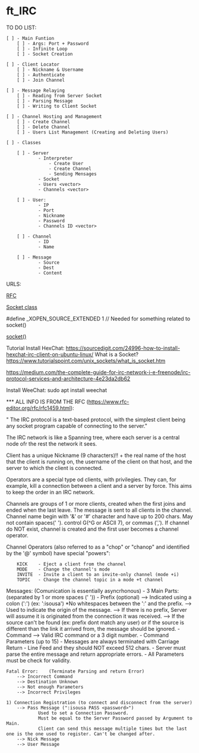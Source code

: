 # ft_IRC

TO DO LIST:
```
[ ] - Main Funtion
    [ ] - Args: Port + Password
    [ ] - Infinite Loop
    [ ] - Socket Creation

[ ] - Client Locator
    [ ] - Nickname & Username
    [ ] - Authenticate
    [ ] - Join Channel

[ ] - Message Relaying
    [ ] - Reading from Server Socket
    [ ] - Parsing Message
    [ ] - Writing to Client Socket

[ ] - Channel Hosting and Management
    [ ] - Create Channel
    [ ] - Delete Channel
    [ ] - Users List Management (Creating and Deleting Users)

[ ] - Classes

    [ ] - Server
            - Interpreter
                - Create User
                - Create Channel
                - Sending Mensages
            - Socket
            - Users <vector>
            - Channels <vector>

    [ ] - User:
            - IP
            - Port
            - Nickname
            - Password
            - Channels ID <vector>

    [ ] - Channel
            - ID    
            - Name

    [ ] - Message
            - Source
            - Dest
            - Content
```

URLS:

[RFC](www.rfc-editor.org/rfc/rfc1459.html)

[Socket class](https://www.educba.com/socket-programming-in-c-plus-plus/)

#define _XOPEN_SOURCE_EXTENDED 1 // Needed for something related to socket()

[socket()](https://www.ibm.com/docs/en/zos/2.3.0?topic=functions-socket-create-socket)

Tutorial Install HexChat: https://sourcedigit.com/24996-how-to-install-hexchat-irc-client-on-ubuntu-linux/
What is a Socket? https://www.tutorialspoint.com/unix_sockets/what_is_socket.htm


https://medium.com/the-complete-guide-for-irc-network-i-e-freenode/irc-protocol-services-and-architecture-4e23da2db62


Install WeeChat: sudo apt install weechat


*** ALL INFO IS FROM THE RFC (https://www.rfc-editor.org/rfc/rfc1459.html):

" The IRC protocol is a text-based protocol, with the simplest client
   being any socket program capable of connecting to the server."

The IRC network is like a Spanning tree, where each server is a central node ofr the rest the network it sees.

Client has a unique Nickname (9 characters)!! +  the real name of the host
   that the client is running on, the username of the client on that
   host, and the server to which the client is connected.

Operators are a special type od clients, with privilegies. They can, for example, kill a connection between a client and a server by force. This aims to keep the order in an IRC network.

Channels are groups of 1 or more clients, created when the first joins and ended when the last leave. The message is sent to all clients in the channel.
    Channel name begin with '&' or '#' character and have up to 200 chars. May not contain spaces(' '). control G(^G or ASCII 7), or commas (',').
    If channel do NOT exist, channel is created and the first user becomes a channel operator.

Channel Operators (also referred to as a "chop" or "chanop" and identified by the '@' symbol) have special "powers": 

        KICK    - Eject a client from the channel
        MODE    - Change the channel's mode
        INVITE  - Invite a client to an invite-only channel (mode +i)
        TOPIC   - Change the channel topic in a mode +t channel
    
Messages: (Comunication is essentially asyncrhonous)
    - 3 Main Parts: (separated by 1 or more spaces (' '))
        - Prefix (optional)
            --> Indicated using a colon (':') (ex: ':isousa') *No whitespaces between the ':' and the prefix.
            --> Used to indicate the origin of the message.
            --> If there is no prefix, Server will assume it is originated from the connection it was received.
            --> If the source can't be found (ex: prefix dont match any user) or if the source is different than the link it arrived from, the message should be ignored.
        - Command
            --> Valid IRC command or a 3 digit number.
        - Command Parameters (up to 15)
    - Messages are always terminated with Carriage Return - Line Feed and they should NOT exceed 512 chars. 
    - Server must parse the entire message and return appropriate errors.
    - All Parameters must be check for validity. 

    Fatal Error:    (Terminate Parsing and return Error)
        --> Incorrect Command
        --> Destination Unknown
        --> Not enough Parameters
        --> Incorrect Privileges

    1) Connection Registration (to connect and disconnect from the server)
        --> Pass Message (":isousa PASS <password>")
                Used to set a Connection Password.
                Must be equal to the Server Password passed by Argument to Main.
                Client can send this message multiple times but the last one is the one used to register. Can't be changed after. 
        --> Nick Message
        --> User Message

        
